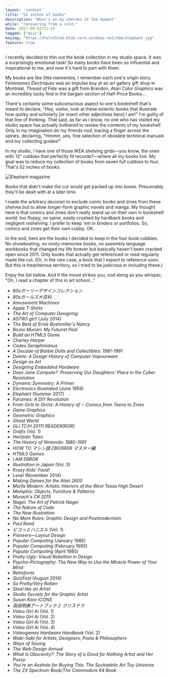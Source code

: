 ```yaml
---
layout: 'content'
title: "52 inches of books"
description: "What's on my shelves at the moment"
while: "recovering from a cold."
date: 2017-09-02T23:54
tagged: ["misc"]
keyimg: "https://hxlntblob.blob.core.windows.net/nbm/elephant.jpg"
feature: true
---
```


I recently decided to thin out the book collection in my studio space. It was a surprisingly emotional task! So many books have been so influential and inspirational to me, and now it's hard to part with them.

My books are like little mementos; I remember each one's origin story. *Féminismes Électriques* was an impulse buy at an art gallery gift shop in Montréal, *Thread of Fate* was a gift from Brandon, *Atari Color Graphics* was an incredibly lucky find in the bargain section of Half-Price Books... 

There's certainly some subconscious aspect to one's bookshelf that's meant to declare, "Hey, visitor, look at these eclectic books that illustrate how quirky and scholarly [or insert other adjectives here] I am!" I'm guilty of that line of thinking. That said, as far as I know, no one who has visited my studio space has actually bothered to review the contents of my bookshelf. Only in my imagination do my friends nod, tracing a finger across the spines, declaring, "Hmmm, yes, fine selection of oboslete technical manuals and toy collecting guides!"

In my studio, I have one of those IKEA shelving grids&mdash;you know, the ones with 13" cubbies that perfectly fit records?&mdash;where all my books live. My goal was to reduce my collection of books from seven full cubbies to four. That's 52 inches of books. 

![Elephant magazine](https://hxlntblob.blob.core.windows.net/nbm/elephant.jpg)

Books that didn't make the cut would get packed up into boxes. Presumably they'll be dealt with at a later time. 

I made the arbitrary decision to exclude comic books and zines from these shelves but to allow longer-form graphic novels and manga. My thought here is that comics and zines don't really stand up on their own in bookshelf world: too floppy, no spine, easily crushed by hardback books and negligent reshelving. I prefer to keep 'em in binders or portfolios. So, comics and zines get their own cubby. OK.

In the end, here are the books I decided to keep in the four book cubbies. No showboating, no misty-memories books, no assembly language workbooks that changed my life forever but basically haven't been cracked open since 2011. Only books that actually get referenced or read regularly made the cut. (Or, in the rare case, a book that I expect to reference soon. But this is treacherous territory, so I tried to be judicious in including these.) 

Enjoy the list below. And if the mood strikes you, nod along as you whisper, "Oh, I read a chapter of this in art school..."

 - *80sガーリーデザインコレクション*
 - *80sガールズ大百科*
 - *Amusement Machines*
 - *Apple T-Shirts*
 - *The Art of Computer Designing*
 - *ASTRO girl!* (July 2014) 
 - *The Best of Ernie Bushmiller's Nancy*
 - *Bruno Munari: My Futurist Past*
 - *Build an HTML5 Game*
 - *Charley Harper*
 - *Codex Seraphinianus*
 - *A Decade of Barbie Dolls and Collectibles: 1981-1991*
 - *Delete: A Design History of Computer Vapourware*
 - *Design as Art*
 - *Designing Embedded Hardware*
 - *Does Jane Compute?: Preserving Our Daughters' Place in the Cyber Revolution*
 - *Dynamic Symmetry: A Primer*
 - *Electronics Illustrated* (June 1959)
 - *Elephant* (Summer 2017)
 - *Fanzines: A DIY Revolution*
 - *From Girls to Grrrlz: A History of ♀ Comics from Teens to Zines*
 - *Game Graphics*
 - *Geometric Graphics*
 - *Ghost World*
 - *GLI.TC/H 20111 READER[ROR]*
 - *Grafix* (Vol. 1)
 - *Hertzian Tales*
 - *The History of Nintendo: 1980-1991*
 - *HOW TO マシン語 Z80/6809 マスター編*
 - *HTML5 Games*
 - *I AM ERROR*
 - *Illustration in Japan* (Vol. 3)
 - *Krazy Kids' Food!*
 - *Level* (November 2014)
 - *Making Games for the Atari 2600*
 - *Marfa Modern: Artistic Interiors of the West Texas High Desert*
 - *Memphis: Objects, Furniture & Patterns*
 - *Murach's C# 2015*
 - *Nagel: The Art of Patrick Nagel*
 - *The Nature of Code*
 - *The New Illustration*
 - *No More Rules: Graphic Design and Postmodernism*
 - *Paul Rand*
 - *ピコっとハニエル* (Vol. 1)
 - *Pioneers&mdash;Layout Design*
 - *Popular Computing* (January 1985)
 - *Popular Computing* (February 1985) 
 - *Popular Computing* (April 1985)
 - *Pretty Ugly: Visual Rebellion in Design*
 - *Psycho-Pictography: The New Way to Use the Miracle Power of Your Mind*
 - *Retrofonts*
 - *QuizFest* (August 2014)
 - *So Pretty/Very Rotten*
 - *Steal like an Artist*
 - *Studio Secrets for the Graphic Artist*
 - *Susan Kare ICONS*
 - *高田明美アートブック２ クリステラ*
 - *Video Girl Ai* (Vol. 1)
 - *Video Girl Ai* (Vol. 2)
 - *Video Girl Ai* (Vol. 3)
 - *Video Girl Ai* (Vol. 4)
 - *Videogames Hardware Handbook* (Vol. 2)
 - *Wabi-Sabi for Artists, Designers, Poets & Philosophers*
 - *Ways of Seeing*
 - *The Web Design Annual*
 - *What Is Obscenity?: The Story of a Good for Nothing Artist and Her Pussy*
 - *You're an Asshole for Buying This: The Suckadelic Art Toy Universe*
 - *The ZX Spectrum Book/The Commodore 64 Book*

